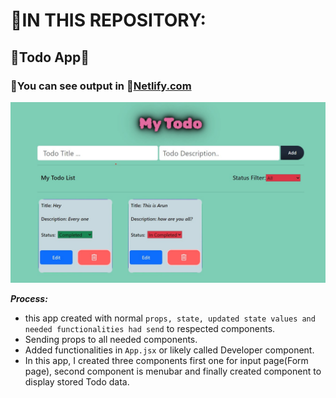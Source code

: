 # 🚦IN THIS REPOSITORY:

## 📜Todo App📆

### 📢You can see output in 📌[Netlify.com]()

![Get Started](./public/Screenshot%202024-02-25%20004123.jpg)


***Process:***
+ this app created with normal `props, state, updated state values and needed functionalities had send` to respected components.
+ Sending props to all needed components.
+ Added functionalities in `App.jsx` or likely called Developer component.
+ In this app, I created three components first one for input page(Form page), second component is menubar and finally created component to display stored Todo data.
